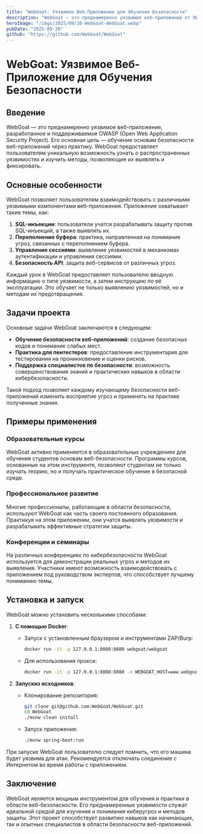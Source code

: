 ```yaml
---
title: "WebGoat: Уязвимое Веб-Приложение для Обучения Безопасности"
description: "WebGoat — это преднамеренно уязвимое веб-приложение от OWASP, разработанное для обучения вопросам безопасности веб-приложений и методам тестирования на проникновение."
heroImage: "/imgs/2025/09/20-WebGoat-WebGoat.webp"
pubDate: "2025-09-20"
github: "https://github.com/WebGoat/WebGoat"
---
```


# WebGoat: Уязвимое Веб-Приложение для Обучения Безопасности

## Введение

WebGoat — это преднамеренно уязвимое веб-приложение, разработанное и поддерживаемое OWASP (Open Web Application Security Project). Его основная цель — обучение основам безопасности веб-приложений через практику. WebGoat предоставляет пользователям уникальную возможность узнать о распространенных уязвимостях и изучить методы, позволяющие их выявлять и фиксировать.

## Основные особенности

WebGoat позволяет пользователям взаимодействовать с различными уязвимыми компонентами веб-приложения. Приложение охватывает такие темы, как:

1. **SQL-инъекции**: пользователи учатся разрабатывать защиту против SQL-инъекций, а также выявлять их.
2. **Переполнение буфера**: практика, направленная на понимание угроз, связанных с переполнением буфера.
3. **Управление сессиями**: выявление уязвимостей в механизмах аутентификации и управления сессиями.
4. **Безопасность API**: защита веб-сервисов от различных угроз.

Каждый урок в WebGoat предоставляет пользователю вводную информацию о типе уязвимости, а затем инструкцию по её эксплуатации. Это обучает не только выявлению уязвимостей, но и методам их предотвращения.

## Задачи проекта

Основные задачи WebGoat заключаются в следующем:

- **Обучение безопасности веб-приложений**: создание безопасных кодов и понимание слабых мест.
- **Практика для пентестеров**: предоставление инструментария для тестирования на проникновение и оценки рисков.
- **Поддержка специалистов по безопасности**: возможность совершенствования знаний и практических навыков в области кибербезопасности.

Такой подход позволяет каждому изучающему безопасности веб-приложений изменить восприятие угроз и применять на практике полученные знания.

## Примеры применения

### Образовательные курсы

WebGoat активно применяется в образовательных учреждениях для обучения студентов основам веб-безопасности. Программы курсов, основанные на этом инструменте, позволяют студентам не только изучать теорию, но и получать практическое обучение в безопасной среде.

### Профессиональное развитие

Многие профессионалы, работающие в области безопасности, используют WebGoat как часть своего постоянного образования. Практикуя на этом приложении, они учатся выявлять уязвимости и разрабатывать эффективные стратегии защиты.

### Конференции и семинары

На различных конференциях по кибербезопасности WebGoat используется для демонстрации реальных угроз и методов их выявления. Участники имеют возможность взаимодействовать с приложением под руководством экспертов, что способствует лучшему пониманию темы.

## Установка и запуск

WebGoat можно установить несколькими способами:

1. **С помощью Docker**: 

   - Запуск с установленным браузером и инструментами ZAP/Burp:

     ```bash
     docker run -it -p 127.0.0.1:8080:8080 webgoat/webgoat
     ```

   - Для использования прокси:

     ```bash
     docker run -it -p 127.0.0.1:8080:8080 -e WEBGOAT_HOST=www.webgoat.local -e WEBWOLF_HOST=www.webwolf.local webgoat/webgoat
     ```

2. **Запускиз исходников**: 

   - Клонирование репозитория:

     ```bash
     git clone git@github.com:WebGoat/WebGoat.git
     cd WebGoat
     ./mvnw clean install
     ```

   - Запуск приложения:

     ```bash
     ./mvnw spring-boot:run
     ```

При запуске WebGoat пользователю следует помнить, что его машина будет уязвима для атак. Рекомендуется отключать соединение с Интернетом во время работы с приложением.

## Заключение

WebGoat является мощным инструментом для обучения и практики в области веб-безопасности. Его преднамеренные уязвимости служат идеальной средой для изучения и понимания киберугроз и методов защиты. Этот проект способствует развитию навыков как начинающих, так и опытных специалистов в области безопасности веб-приложений.
